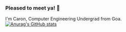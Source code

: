 ### Pleased to meet ya!  👋

I'm Caron, Computer Engineering Undergrad from Goa.
[![Anurag's GitHub stats](https://github-readme-stats.vercel.app/api?username=norac1243)](https://github.com/anuraghazra/github-readme-stats)
<!--
**norac1243/norac1243** is a ✨ _special_ ✨ repository because its `README.md` (this file) appears on your GitHub profile.

Here are some ideas to get you started:

- 🔭 I’m currently working on ...
- 🌱 I’m currently learning ...
- 👯 I’m looking to collaborate on ...
- 🤔 I’m looking for help with ...
- 💬 Ask me about ...
- 📫 How to reach me: ...
- 😄 Pronouns: ...
- ⚡ Fun fact: ...
-->

